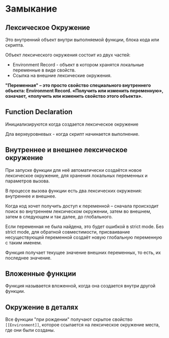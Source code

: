 # Замыкание

## Лексическое Окружение

Это внутренний объект внутри выполняемой функции, блока кода или скрипта.

Объект лексического окружения состоит из двух частей:
- Environment Record - объект в котором хранятся локальные переменные в виде свойств.
- Ссылка на внешние лексические окружения.

**"Переменная" – это просто свойство специального внутреннего объекта: Environment Record. «Получить или изменить переменную», означает, «получить или изменить свойство этого объекта».**

## Function Declaration

Инициализируются когда создается лексическое окружение

Дла верхеуровневых - когда скрипт начинается выполнение.

## Внутреннее и внешнее лексическое окружение

При запуске функции для неё автоматически создаётся новое лексическое окружение, для хранения локальных переменных и параметров вызова.

В процессе вызова функции есть два лексических окружения: внутреннее и внешнее.

Когда код хочет получить доступ к переменной – сначала происходит поиск во внутреннем лексическом окружении, затем во внешнем, затем в следующем и так далее, до глобального.

Если переменная не была найдена, это будет ошибкой в strict mode. Без strict mode, для обратной совместимости, присваивание несуществующей переменной создаёт новую глобальную переменную с таким именем.

Функция получает текущее значение внешних переменных, то есть, их последнее значение.

## Вложенные функции

Функция называется вложенной, когда она создается внутри другой функции.

## Окружение в деталях

Все функции "при рождении" получают скрытое свойство `[[Environment]]`, которое ссылается на лексическое окружение места, где они были созданы.

